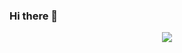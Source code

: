 ### Hi there 👋

<!--
**judemdonahue/judemdonahue** is a ✨ _special_ ✨ repository because its `README.md` (this file) appears on your GitHub profile.

Here are some ideas to get you started:

- 🔭 I’m currently working on ...
- 🌱 I’m currently learning ...
- 👯 I’m looking to collaborate on ...
- 🤔 I’m looking for help with ...
- 💬 Ask me about ...
- 📫 How to reach me: ...
- 😄 Pronouns: ...
- ⚡ Fun fact: ...
-->
<p align="center">
<a href="https://git.io/streak-stats"> <img src= "https://streak-stats.demolab.com?user=judemdonahue&theme=github-black-ice&hide_border=true&date_format=M%20j%5B%2C%20Y%5D"/></a>
</p>
